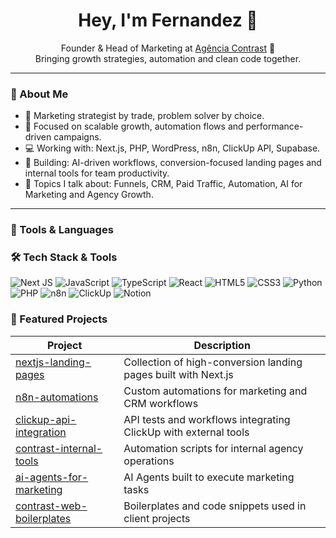 <h1 align="center">Hey, I'm Fernandez 👋</h1>

<p align="center">
Founder & Head of Marketing at <a href="https://agenciacontrast.com.br" target="_blank">Agência Contrast</a> 🚀 <br>
Bringing growth strategies, automation and clean code together.
</p>

---

### 🚀 About Me

- 🧠 Marketing strategist by trade, problem solver by choice.
- 🔎 Focused on scalable growth, automation flows and performance-driven campaigns.
- 💻 Working with: Next.js, PHP, WordPress, n8n, ClickUp API, Supabase.
- 🧱 Building: AI-driven workflows, conversion-focused landing pages and internal tools for team productivity.
- 💬 Topics I talk about: Funnels, CRM, Paid Traffic, Automation, AI for Marketing and Agency Growth.

---

### 🧰 Tools & Languages

### 🛠️ Tech Stack & Tools

![Next JS](https://img.shields.io/badge/-Next.js-black?style=flat&logo=next.js)
![JavaScript](https://img.shields.io/badge/-JavaScript-F7DF1E?style=flat&logo=javascript)
![TypeScript](https://img.shields.io/badge/-TypeScript-3178C6?style=flat&logo=typescript)
![React](https://img.shields.io/badge/-React-61DAFB?style=flat&logo=react)
![HTML5](https://img.shields.io/badge/-HTML5-E34F26?style=flat&logo=html5)
![CSS3](https://img.shields.io/badge/-CSS3-1572B6?style=flat&logo=css3)
![Python](https://img.shields.io/badge/-Python-3776AB?style=flat&logo=python)
![PHP](https://img.shields.io/badge/-PHP-777BB4?style=flat&logo=php)
![n8n](https://img.shields.io/badge/-n8n-orange?style=flat&logo=n8n)
![ClickUp](https://img.shields.io/badge/-ClickUp-7B68EE?style=flat&logo=clickup)
![Notion](https://img.shields.io/badge/-Notion-000000?style=flat&logo=notion)


### 📌 Featured Projects

| Project | Description |
|-------- | ----------- |
| [nextjs-landing-pages](https://github.com/jfeernandezo/nextjs-landing-pages) | Collection of high-conversion landing pages built with Next.js |
| [n8n-automations](https://github.com/jfeernandezo/n8n-automations) | Custom automations for marketing and CRM workflows |
| [clickup-api-integration](https://github.com/jfeernandezo/clickup-api-integration) | API tests and workflows integrating ClickUp with external tools |
| [contrast-internal-tools](https://github.com/jfeernandezo/contrast-internal-tools) | Automation scripts for internal agency operations |
| [ai-agents-for-marketing](https://github.com/jfeernandezo/ai-agents-for-marketing) | AI Agents built to execute marketing tasks |
| [contrast-web-boilerplates](https://github.com/jfeernandezo/contrast-web-boilerplates) | Boilerplates and code snippets used in client projects |


